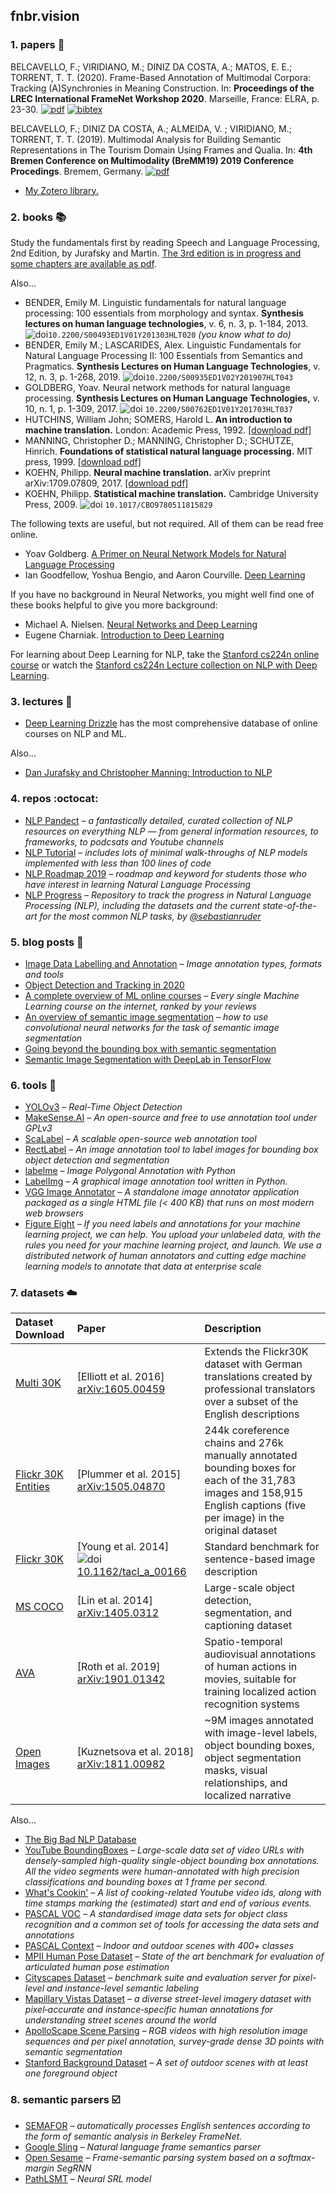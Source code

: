 ## fnbr.vision

### 1. papers :page_facing_up:

BELCAVELLO, F.; VIRIDIANO, M.; DINIZ DA COSTA, A.; MATOS, E. E.; TORRENT, T. T. (2020). Frame-Based Annotation of Multimodal Corpora: Tracking (A)Synchronies in Meaning Construction. In: **Proceedings of the LREC International FrameNet Workshop 2020**. Marseille, France: ELRA, p. 23-30. [![pdf](https://img.shields.io/static/v1?label=&message=pdf&color=red)](https://www.aclweb.org/anthology/2020.framenet-1.4.pdf) [![bibtex](https://img.shields.io/static/v1?label=&message=bibtex&color=blue)](https://www.aclweb.org/anthology/2020.framenet-1.4.bib)

BELCAVELLO, F.; DINIZ DA COSTA, A.; ALMEIDA, V. ; VIRIDIANO, M.; TORRENT, T. T. (2019). Multimodal Analysis for Building Semantic Representations in The Tourism Domain Using Frames and Qualia. In: **4th Bremen Conference on Multimodality (BreMM19) 2019 Conference Procedings**. Bremem, Germany. [![pdf](https://img.shields.io/static/v1?label=&message=pdf&color=red)](https://github.com/viridiano/fnbr.vision/blob/master/papers/FrameNet-BR_abstract_Bremen_2019.pdf)

* [My Zotero library.](https://www.zotero.org/viridiano/library)

### 2. books :books:

Study the fundamentals first by reading Speech and Language Processing, 2nd Edition, by Jurafsky and Martin. [The 3rd edition is in progress and some chapters are available as pdf](https://web.stanford.edu/~jurafsky/slp3/).

Also...

* BENDER, Emily M. Linguistic fundamentals for natural language processing: 100 essentials from morphology and syntax. **Synthesis lectures on human language technologies**, v. 6, n. 3, p. 1-184, 2013. ![doi]`10.2200/S00493ED1V01Y201303HLT020` *(you know what to do)*
* BENDER, Emily M.; LASCARIDES, Alex. Linguistic Fundamentals for Natural Language Processing II: 100 Essentials from Semantics and Pragmatics. **Synthesis Lectures on Human Language Technologies**, v. 12, n. 3, p. 1-268, 2019. ![doi]`10.2200/S00935ED1V02Y201907HLT043`
* GOLDBERG, Yoav. Neural network methods for natural language processing. **Synthesis Lectures on Human Language Technologies,** v. 10, n. 1, p. 1-309, 2017. ![doi] `10.2200/S00762ED1V01Y201703HLT037`
* HUTCHINS, William John; SOMERS, Harold L. **An introduction to machine translation.** London: Academic Press, 1992. [[download pdf]](http://www.hutchinsweb.me.uk/IntroMT-TOC.htm)
* MANNING, Christopher D.; MANNING, Christopher D.; SCHÜTZE, Hinrich. **Foundations of statistical natural language processing.** MIT press, 1999. [[download pdf]](http://thuvien.thanglong.edu.vn:8081/dspace/bitstream/DHTL_123456789/4027/1/cs511-1.pdf)
* KOEHN, Philipp. **Neural machine translation.** arXiv preprint arXiv:1709.07809, 2017. [[download pdf]](https://arxiv.org/pdf/1709.07809.pdf)
* KOEHN, Philipp. **Statistical machine translation.** Cambridge University Press, 2009. ![doi] `10.1017/CBO9780511815829`

The following texts are useful, but not required. All of them can be read free online.

* Yoav Goldberg. [A Primer on Neural Network Models for Natural Language Processing](http://u.cs.biu.ac.il/~yogo/nnlp.pdf)
* Ian Goodfellow, Yoshua Bengio, and Aaron Courville. [Deep Learning](http://www.deeplearningbook.org)

If you have no background in Neural Networks, you might well find one of these books helpful to give you more background:

* Michael A. Nielsen. [Neural Networks and Deep Learning](http://neuralnetworksanddeeplearning.com)
* Eugene Charniak. [Introduction to Deep Learning](https://mitpress.mit.edu/books/introduction-deep-learning)

For learning about Deep Learning for NLP, take the [Stanford cs224n online course](http://web.stanford.edu/class/cs224n/) or watch the [Stanford cs224n Lecture collection on NLP with Deep Learning](https://www.youtube.com/playlist?list=PL3FW7Lu3i5Jsnh1rnUwq_TcylNr7EkRe6).

### 3. lectures :speech_balloon:

* [Deep Learning Drizzle](https://deep-learning-drizzle.github.io) has the most comprehensive database of online courses on NLP and ML.

Also...

* [Dan Jurafsky and Christopher Manning: Introduction to NLP](https://www.youtube.com/playlist?list=PLQiyVNMpDLKnZYBTUOlSI9mi9wAErFtFm)

### 4. repos :octocat:

* [NLP Pandect](https://github.com/ivan-bilan/The-NLP-Pandect) *–  a fantastically detailed, curated collection of NLP resources on everything NLP — from general information resources, to frameworks, to podcsats and Youtube channels*
* [NLP Tutorial](https://github.com/graykode/nlp-tutorial) *– includes lots of minimal walk-throughs of NLP models implemented with less than 100 lines of code*
* [NLP Roadmap 2019](https://github.com/graykode/nlp-roadmap) *– roadmap and keyword for students those who have interest in learning Natural Language Processing* 
* [NLP Progress](https://github.com/sebastianruder/NLP-progress) *– Repository to track the progress in Natural Language Processing (NLP), including the datasets and the current state-of-the-art for the most common NLP tasks, by [@sebastianruder](https://github.com/sebastianruder)*

### 5. blog posts :pushpin:

* [Image Data Labelling and Annotation](https://towardsdatascience.com/image-data-labelling-and-annotation-everything-you-need-to-know-86ede6c684b1) *– Image annotation types, formats and tools*
* [Object Detection and Tracking in 2020](https://blog.netcetera.com/object-detection-and-tracking-in-2020-f10fb6ff9af3)
* [A complete overview of ML online courses](https://www.freecodecamp.org/news/every-single-machine-learning-course-on-the-internet-ranked-by-your-reviews-3c4a7b8026c0) *– Every single Machine Learning course on the internet, ranked by your reviews*
* [An overview of semantic image segmentation](https://www.jeremyjordan.me/semantic-segmentation/) *– how to use convolutional neural networks for the task of semantic image segmentation*
* [Going beyond the bounding box with semantic segmentation](https://thegradient.pub/semantic-segmentation/)
* [Semantic Image Segmentation with DeepLab in TensorFlow](https://ai.googleblog.com/2018/03/semantic-image-segmentation-with.html)

### 6. tools :hammer:

* [YOLOv3](https://pjreddie.com/darknet/yolo/) *– Real-Time Object Detection*
* [MakeSense.AI](https://www.makesense.ai) *– An open-source and free to use annotation tool under GPLv3*
* [ScaLabel](https://scalabel.ai) *– A scalable open-source web annotation tool*
* [RectLabel](https://rectlabel.com) *– An image annotation tool to label images for bounding box object detection and segmentation*
* [labelme](https://github.com/wkentaro/labelme) *– Image Polygonal Annotation with Python*
* [LabelImg](https://github.com/tzutalin/labelImg) *– A graphical image annotation tool written in Python.*
* [VGG Image Annotator](https://gitlab.com/vgg/via) *– A standalone image annotator application packaged as a single HTML file (< 400 KB) that runs on most modern web browsers*
* [Figure Eight](https://www.figure-eight.com) *– If you need labels and annotations for your machine learning project, we can help. You upload your unlabeled data, with the rules you need for your machine learning project, and launch. We use a distributed network of human annotators and cutting edge machine learning models to annotate that data at enterprise scale*

### 7. datasets :cloud:

| Dataset Download                  | Paper          | Description |
| :-------------------------------- | :------------- | :---------- |
| [Multi 30K](https://github.com/multi30k/dataset)   | [Elliott et al. 2016] [arXiv:1605.00459](https://arxiv.org/abs/1605.00459) |  Extends the Flickr30K dataset with German translations created by professional translators over a subset of the English descriptions |
| [Flickr 30K Entities](https://github.com/BryanPlummer/flickr30k_entities) | [Plummer et al. 2015] [arXiv:1505.04870](https://arxiv.org/abs/1505.04870) | 244k coreference chains and 276k manually annotated bounding boxes for each of the 31,783 images and 158,915 English captions (five per image) in the original dataset |
| [Flickr 30K](http://shannon.cs.illinois.edu/DenotationGraph/data/index.html) | [Young et al. 2014] ![doi] [10.1162/tacl_a_00166](https://www.mitpressjournals.org/doi/abs/10.1162/tacl_a_00166) | Standard benchmark for sentence-based image description |
| [MS COCO](http://cocodataset.org/) | [Lin et al. 2014] [arXiv:1405.0312](https://arxiv.org/abs/1405.0312) | Large-scale object detection, segmentation, and captioning dataset |
| [AVA](https://research.google.com/ava/index.html) | [Roth et al. 2019] [arXiv:1901.01342](https://arxiv.org/abs/1901.01342) | Spatio-temporal audiovisual annotations of human actions in movies, suitable for training localized action recognition systems |
| [Open Images](https://storage.googleapis.com/openimages/web/index.html) | [Kuznetsova et al. 2018] [arXiv:1811.00982](https://arxiv.org/abs/1811.00982) | ~9M images annotated with image-level labels, object bounding boxes, object segmentation masks, visual relationships, and localized narrative |

Also...

* [The Big Bad NLP Database](https://datasets.quantumstat.com)
* [YouTube BoundingBoxes](https://research.google.com/youtube-bb/) *– Large-scale data set of video URLs with densely-sampled high-quality single-object bounding box annotations. All the video segments were human-annotated with high precision classifications and bounding boxes at 1 frame per second.*
* [What's Cookin'](http://storage.googleapis.com/whats_cookin/whats_cookin.zip) *– A list of cooking-related Youtube video ids, along with time stamps marking the (estimated) start and end of various events.*
* [PASCAL VOC](http://host.robots.ox.ac.uk/pascal/VOC/) *– A standardised image data sets for object class recognition and a common set of tools for accessing the data sets and annotations*
* [PASCAL Context](https://www.cs.stanford.edu/~roozbeh/pascal-context/) *– Indoor and outdoor scenes with 400+ classes*
* [MPII Human Pose Dataset](http://human-pose.mpi-inf.mpg.de/) *– State of the art benchmark for evaluation of articulated human pose estimation*
* [Cityscapes Dataset](https://www.cityscapes-dataset.com) *– benchmark suite and evaluation server for pixel-level and instance-level semantic labeling*
* [Mapillary Vistas Dataset](https://www.mapillary.com/dataset/vistas) *– a diverse street-level imagery dataset with pixel‑accurate and instance‑specific human annotations for understanding street scenes around the world*
* [ApolloScape Scene Parsing](http://apolloscape.auto/scene.html) *– RGB videos with high resolution image sequences and per pixel annotation, survey-grade dense 3D points with semantic segmentation*
* [Stanford Background Dataset](http://dags.stanford.edu/projects/scenedataset.html) *– A set of outdoor scenes with at least one foreground object*

### 8. semantic parsers :ballot_box_with_check:

* [SEMAFOR](http://www.cs.cmu.edu/~ark/SEMAFOR/) *– automatically processes English sentences according to the form of semantic analysis in Berkeley FrameNet.*
* [Google Sling](https://github.com/google/sling) *– Natural language frame semantics parser*
* [Open Sesame](https://github.com/swabhs/open-sesame) *– Frame-semantic parsing system based on a softmax-margin SegRNN*
* [PathLSMT](https://github.com/microth/PathLSTM) *– Neural SRL model*

[doi]:http://viridiano.com/s/doi_16x16.png
